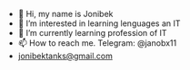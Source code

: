 - 👋 Hi, my name is Jonibek
- 👀 I’m interested in learning lenguages an IT 
- 🌱 I’m currently learning profession of IT
- 📫 How to reach me. Telegram: @janobx11
- jonibektanks@gmail.com
